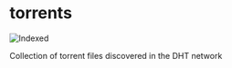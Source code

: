 torrents 
========
![Indexed](https://img.shields.io/badge/indexed-63396-blue)

Collection of torrent files discovered in the DHT network

